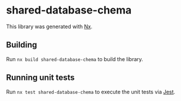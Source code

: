 # shared-database-chema

This library was generated with [Nx](https://nx.dev).

## Building

Run `nx build shared-database-chema` to build the library.

## Running unit tests

Run `nx test shared-database-chema` to execute the unit tests via [Jest](https://jestjs.io).

